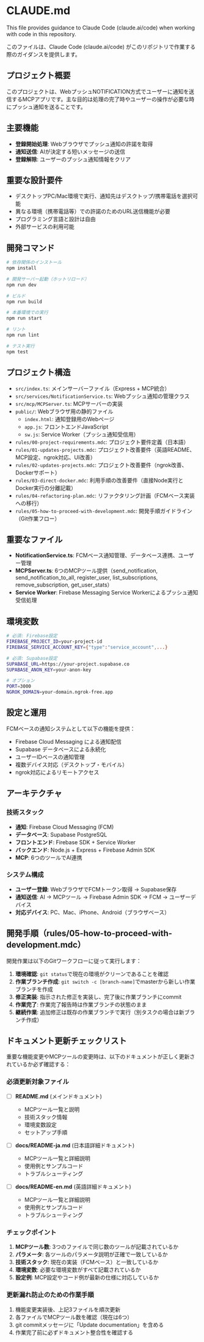 # CLAUDE.md

This file provides guidance to Claude Code (claude.ai/code) when working with code in this repository.

このファイルは、Claude Code (claude.ai/code) がこのリポジトリで作業する際のガイダンスを提供します。

## プロジェクト概要

このプロジェクトは、WebプッシュNOTIFICATION方式でユーザーに通知を送信するMCPアプリです。主な目的は処理の完了時やユーザーの操作が必要な時にプッシュ通知を送ることです。

## 主要機能

- **登録開始処理**: Webブラウザでプッシュ通知の許諾を取得
- **通知送信**: AIが決定する短いメッセージの送信
- **登録解除**: ユーザーのプッシュ通知情報をクリア

## 重要な設計要件

- デスクトップPC/Mac環境で実行、通知先はデスクトップ/携帯電話を選択可能
- 異なる環境（携帯電話等）での許諾のためのURL送信機能が必要
- プログラミング言語と設計は自由
- 外部サービスの利用可能

## 開発コマンド

```bash
# 依存関係のインストール
npm install

# 開発サーバー起動（ホットリロード）
npm run dev

# ビルド
npm run build

# 本番環境での実行
npm run start

# リント
npm run lint

# テスト実行
npm test
```

## プロジェクト構造

- `src/index.ts`: メインサーバーファイル（Express + MCP統合）
- `src/services/NotificationService.ts`: Webプッシュ通知の管理クラス
- `src/mcp/MCPServer.ts`: MCPサーバーの実装
- `public/`: Webブラウザ用の静的ファイル
  - `index.html`: 通知登録用のWebページ
  - `app.js`: フロントエンドJavaScript
  - `sw.js`: Service Worker（プッシュ通知受信用）
- `rules/00-project-requirements.mdc`: プロジェクト要件定義（日本語）
- `rules/01-updates-projects.mdc`: プロジェクト改善要件（英語README、MCP設定、ngrok対応、UI改善）
- `rules/02-updates-projects.mdc`: プロジェクト改善要件（ngrok改善、Dockerサポート）
- `rules/03-direct-docker.mdc`: 利用手順の改善要件（直接Node実行とDocker実行の分離記載）
- `rules/04-refactoring-plan.mdc`: リファクタリング計画（FCMベース実装への移行）
- `rules/05-how-to-proceed-with-development.mdc`: 開発手順ガイドライン（Git作業フロー）

## 重要なファイル

- **NotificationService.ts**: FCMベース通知管理、データベース連携、ユーザー管理
- **MCPServer.ts**: 6つのMCPツール提供（send_notification, send_notification_to_all, register_user, list_subscriptions, remove_subscription, get_user_stats）
- **Service Worker**: Firebase Messaging Service Workerによるプッシュ通知受信処理

## 環境変数

```bash
# 必須: Firebase設定
FIREBASE_PROJECT_ID=your-project-id
FIREBASE_SERVICE_ACCOUNT_KEY={"type":"service_account",...}

# 必須: Supabase設定
SUPABASE_URL=https://your-project.supabase.co
SUPABASE_ANON_KEY=your-anon-key

# オプション
PORT=3000
NGROK_DOMAIN=your-domain.ngrok-free.app
```

## 設定と運用

FCMベースの通知システムとして以下の機能を提供：
- Firebase Cloud Messaging による通知配信
- Supabase データベースによる永続化
- ユーザーIDベースの通知管理
- 複数デバイス対応（デスクトップ・モバイル）
- ngrok対応によるリモートアクセス

## アーキテクチャ

### 技術スタック
- **通知**: Firebase Cloud Messaging (FCM)
- **データベース**: Supabase PostgreSQL
- **フロントエンド**: Firebase SDK + Service Worker
- **バックエンド**: Node.js + Express + Firebase Admin SDK
- **MCP**: 6つのツールでAI連携

### システム構成
- **ユーザー登録**: WebブラウザでFCMトークン取得 → Supabase保存
- **通知送信**: AI → MCPツール → Firebase Admin SDK → FCM → ユーザーデバイス
- **対応デバイス**: PC、Mac、iPhone、Android（ブラウザベース）

## 開発手順（rules/05-how-to-proceed-with-development.mdc）

開発作業は以下のGitワークフローに従って実行します：

1. **環境確認**: `git status`で現在の環境がクリーンであることを確認
2. **作業ブランチ作成**: `git switch -c [branch-name]`でmasterから新しい作業ブランチを作成
3. **修正実装**: 指示された修正を実装し、完了後に作業ブランチにcommit
4. **作業完了**: 作業完了報告時は作業ブランチの状態のまま
5. **継続作業**: 追加修正は既存の作業ブランチで実行（別タスクの場合は新ブランチ作成）

## ドキュメント更新チェックリスト

重要な機能変更やMCPツールの変更時は、以下のドキュメントが正しく更新されているか必ず確認する：

### 必須更新対象ファイル
- [ ] **README.md** (メインドキュメント)
  - MCPツール一覧と説明
  - 技術スタック情報
  - 環境変数設定
  - セットアップ手順
  
- [ ] **docs/README-ja.md** (日本語詳細ドキュメント)
  - MCPツール一覧と詳細説明
  - 使用例とサンプルコード
  - トラブルシューティング
  
- [ ] **docs/README-en.md** (英語詳細ドキュメント)
  - MCPツール一覧と詳細説明
  - 使用例とサンプルコード
  - トラブルシューティング

### チェックポイント
1. **MCPツール数**: 3つのファイルで同じ数のツールが記載されているか
2. **パラメータ**: 各ツールのパラメータ説明が正確で一致しているか
3. **技術スタック**: 現在の実装（FCMベース）と一致しているか
4. **環境変数**: 必要な環境変数がすべて記載されているか
5. **設定例**: MCP設定やコード例が最新の仕様に対応しているか

### 更新漏れ防止のための作業手順
1. 機能変更実装後、上記3ファイルを順次更新
2. 各ファイルでMCPツール数を確認（現在は6つ）
3. git commitメッセージに「Update documentation」を含める
4. 作業完了前に必ずドキュメント整合性を確認する